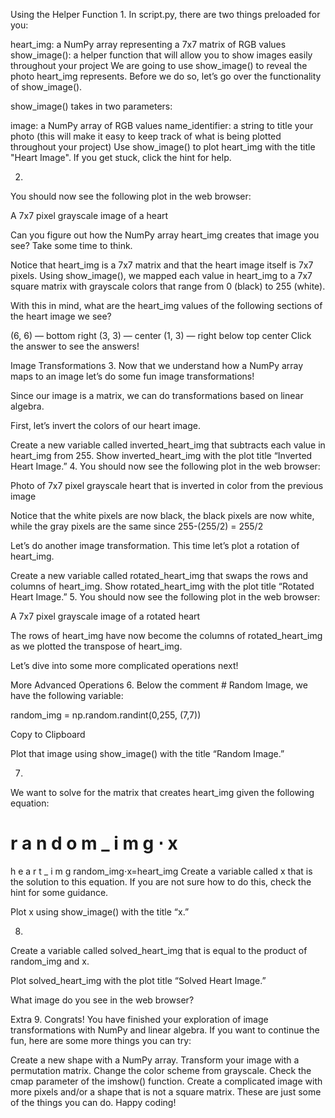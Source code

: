 Using the Helper Function
1.
In script.py, there are two things preloaded for you:

heart_img: a NumPy array representing a 7x7 matrix of RGB values
show_image(): a helper function that will allow you to show images easily throughout your project
We are going to use show_image() to reveal the photo heart_img represents. Before we do so, let’s go over the functionality of show_image().

show_image() takes in two parameters:

image: a NumPy array of RGB values
name_identifier: a string to title your photo (this will make it easy to keep track of what is being plotted throughout your project)
Use show_image() to plot heart_img with the title "Heart Image". If you get stuck, click the hint for help.

2.
You should now see the following plot in the web browser:

A 7x7 pixel grayscale image of a heart

Can you figure out how the NumPy array heart_img creates that image you see? Take some time to think.

Notice that heart_img is a 7x7 matrix and that the heart image itself is 7x7 pixels. Using show_image(), we mapped each value in heart_img to a 7x7 square matrix with grayscale colors that range from 0 (black) to 255 (white).

With this in mind, what are the heart_img values of the following sections of the heart image we see?

(6, 6) — bottom right
(3, 3) — center
(1, 3) — right below top center
Click the answer to see the answers!

Image Transformations
3.
Now that we understand how a NumPy array maps to an image let’s do some fun image transformations!

Since our image is a matrix, we can do transformations based on linear algebra.

First, let’s invert the colors of our heart image.

Create a new variable called inverted_heart_img that subtracts each value in heart_img from 255.
Show inverted_heart_img with the plot title “Inverted Heart Image.”
4.
You should now see the following plot in the web browser:

Photo of 7x7 pixel grayscale heart that is inverted in color from the previous image

Notice that the white pixels are now black, the black pixels are now white, while the gray pixels are the same since 255-(255/2) = 255/2

Let’s do another image transformation. This time let’s plot a rotation of heart_img.

Create a new variable called rotated_heart_img that swaps the rows and columns of heart_img.
Show rotated_heart_img with the plot title “Rotated Heart Image.”
5.
You should now see the following plot in the web browser:

A 7x7 pixel grayscale image of a rotated heart

The rows of heart_img have now become the columns of rotated_heart_img as we plotted the transpose of heart_img.

Let’s dive into some more complicated operations next!

More Advanced Operations
6.
Below the comment # Random Image, we have the following variable:

random_img = np.random.randint(0,255, (7,7))

Copy to Clipboard

Plot that image using show_image() with the title “Random Image.”

7.
We want to solve for the matrix that creates heart_img given the following equation:

r
a
n
d
o
m
_
i
m
g
⋅
x
=
h
e
a
r
t
_
i
m
g
random_img⋅x=heart_img
Create a variable called x that is the solution to this equation. If you are not sure how to do this, check the hint for some guidance.

Plot x using show_image() with the title “x.”

8.
Create a variable called solved_heart_img that is equal to the product of random_img and x.

Plot solved_heart_img with the plot title “Solved Heart Image.”

What image do you see in the web browser?

Extra
9.
Congrats! You have finished your exploration of image transformations with NumPy and linear algebra. If you want to continue the fun, here are some more things you can try:

Create a new shape with a NumPy array.
Transform your image with a permutation matrix.
Change the color scheme from grayscale. Check the cmap parameter of the imshow() function.
Create a complicated image with more pixels and/or a shape that is not a square matrix.
These are just some of the things you can do. Happy coding!
